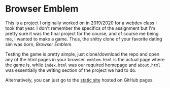 # Browser Emblem
This is a project I originally worked on in 2019/2020 for a webdev class I took that year. I don't remember the specifics of the assignment but I'm pretty sure it was the final project for the course, and of course me being me, I wanted to make a game. Thus, the shitty clone of your favorite dating sim was born, *Browser Emblem*.

Testing the game is pretty simple, just clone/download the repo and open any of the html pages in your browser. `emblem.html` is the actual page where the game is, while `index.html` was our required homepage and `about.html` was essentially the writing section of the project we had to do.

Alternatively, you can just go to the [static site](https://phantomshift.github.io/Browser-Emblem/) hosted on GitHub pages.
